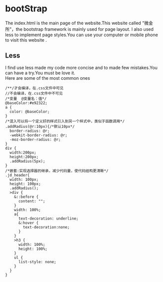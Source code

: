 # bootStrap
The index.html is the main page of the website.This website called "微金所"，the bootstrap framework is mainly used for page layout.
I also used less to implement page styles.You can use your computer or mobile phone to visit this website .
## Less
I find use less made my code more concise and to made few mistakes.You can have a try.You must be love it.<br>  Here are some of the most common ones
```
/**/才会编译，在.css文件中可见
//不会编译，在.css文件中不可见
/*变量  @变量名：值*/
@baseColor:#e92322;
a {
  color: @baseColor;
}
/*混入可以将一个定义好的样式引入到另一个样式中，类似于函数调用*/
.addRadius(@r:10px){/*默认10px*/
  border-radius: @r;
  -webkit-border-radius: @r;
  -moz-border-radius: @r;
}
div {
  width:200px;
  height:200px;
  .addRadius(5px);
}
/*嵌套:实现选择器的继承，减少代码量，使代码结构更清晰*/
.jd_header{
  width: 100px;
  height: 100px;
  .addRadius();
  >div {
    &::before {
      content: "";
    }
    width: 100%;
    a{
      text-decoration: underline;
      &:hover {
        text-decoration:none;
      }
    }
    >h3 {
      width: 100%;
      height: 100%;
    }
    ul {
      list-style: none;
    }
  }
}
```
